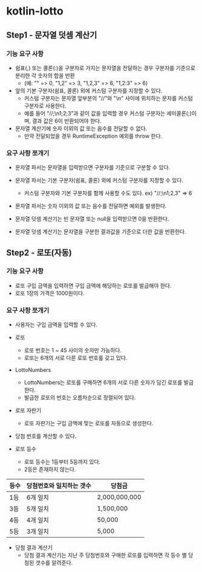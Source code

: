 # kotlin-lotto

## Step1 - 문자열 덧셈 계산기

### 기능 요구 사항

- 쉼표(,) 또는 콜론(:)을 구분자로 가지는 문자열을 전달하는 경우 구분자를 기준으로 분리한 각 숫자의 합을 반환 
  - (예: "" => 0, "1,2" => 3, "1,2,3" => 6, "1,2:3" => 6)
- 앞의 기본 구분자(쉼표, 콜론) 외에 커스텀 구분자를 지정할 수 있다. 
  - 커스텀 구분자는 문자열 앞부분의 "//"와 "\n" 사이에 위치하는 문자를 커스텀 구분자로 사용한다. 
  - 예를 들어 "//;\n1;2;3"과 같이 값을 입력할 경우 커스텀 구분자는 세미콜론(;)이며, 결과 값은 6이 반환되어야 한다. 
- 문자열 계산기에 숫자 이외의 값 또는 음수를 전달할 수 없다.
  - 만약 전달되었을 경우 RuntimeException 예외를 throw 한다.

### 요구 사항 쪼개기

- 문자열 파서는 문자열을 입력받으면 구분자를 기준으로 구분할 수 있다.
- 문자열 파서는 기본 구분자(쉼표, 콜론) 외에 커스텀 구분자를 지정할 수 있다.
  - 커스텀 구분자와 기본 구분자를 함께 사용할 수도 있다. ex) "//;\n1;2,3" => 6
- 문자열 파서는 숫자 이외의 값 또는 음수를 전달하면 예외를 발생한다.

- 문자열 덧셈 계산기는 빈 문자열 또는 null을 입력받으면 0을 반환한다.
- 문자열 덧셈 계산기는 문자열을 구분한 결과값을 기준으로 더한 값을 반환한다.


## Step2 - 로또(자동)

### 기능 요구 사항
- 로또 구입 금액을 입력하면 구입 금액에 해당하는 로또를 발급해야 한다.
- 로또 1장의 가격은 1000원이다.

### 요구 사항 쪼개기
- 사용자는 구입 금액을 입력할 수 있다.

- 로또
  - 로또 번호는 1 ~ 45 사이의 숫자만 가능하다.
  - 로또는 6개의 서로 다른 로또 번호를 갖고 있다.

- LottoNumbers
  - LottoNumbers는 로또를 구매하면 6개의 서로 다른 숫자가 담긴 로또를 발급한다.
  - 발급한 로또의 번호는 오름차순으로 정렬되어 있다.

- 로또 자판기
  - 로또 자판기는 구입 금액에 맞는 로또를 자동으로 생성한다.

- 당첨 번호를 계산할 수 있다.

- 로또 등수
  - 로또 등수는 1등부터 5등까지 있다.
  - 2등은 존재하지 않는다.

|등수|당첨번호와 일치하는 갯수|당첨금|
|------|---|---|
|1등|6개 일치|2,000,000,000|
|3등|5개 일치|1,500,000|
|4등|4개 일치|50,000|
|5등|3개 일치|5,000|
  
- 당첨 결과 계산기
  - 당첨 결과 계산기는 지난 주 당첨번호와 구매한 로또를 입력하면 각 등수 별 당첨된 갯수를 알려준다.
